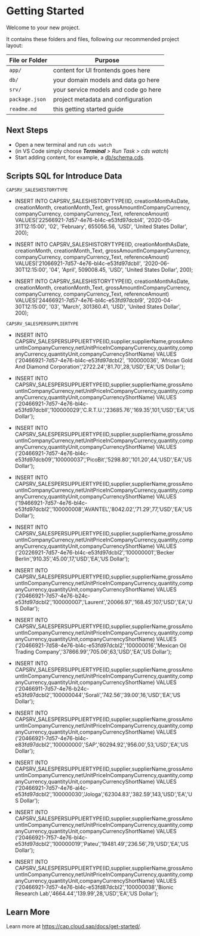 # Getting Started

Welcome to your new project.

It contains these folders and files, following our recommended project layout:

File or Folder | Purpose
---------|----------
`app/` | content for UI frontends goes here
`db/` | your domain models and data go here
`srv/` | your service models and code go here
`package.json` | project metadata and configuration
`readme.md` | this getting started guide


## Next Steps

- Open a new terminal and run `cds watch` 
- (in VS Code simply choose _**Terminal** > Run Task > cds watch_)
- Start adding content, for example, a [db/schema.cds](db/schema.cds).


## Scripts SQL for Introduce Data

`CAPSRV_SALESHISTORYTYPE`

- INSERT INTO CAPSRV_SALESHISTORYTYPE(ID, creationMonthAsDate, creationMonth, creationMonth_Text, grossAmountInCompanyCurrency, companyCurrency, companyCurrency_Text, referenceAmount) VALUES('22566921-7d57-4e76-bl4c-e53fd97dcbl4', '2020-05-31T12:15:00', '02', 'February', 655056.56, 'USD', 'United States Dollar', 200);

- INSERT INTO CAPSRV_SALESHISTORYTYPE(ID, creationMonthAsDate, creationMonth, creationMonth_Text, grossAmountInCompanyCurrency, companyCurrency, companyCurrency_Text, referenceAmount) VALUES('21066921-7d57-4e76-bl4c-e53fd97dcbll', '2020-06-30T12:15:00', '04', 'April', 509008.45, 'USD', 'United States Dollar', 200);

- INSERT INTO CAPSRV_SALESHISTORYTYPE(ID, creationMonthAsDate, creationMonth, creationMonth_Text, grossAmountInCompanyCurrency, companyCurrency, companyCurrency_Text, referenceAmount) VALUES('24466921-7d57-4e76-bl4c-e53fd97dcbl9', '2020-04-30T12:15:00', '03', 'March', 301360.41, 'USD', 'United States Dollar', 200);

`CAPSRV_SALESPERSUPPLIERTYPE`

- INSERT INTO CAPSRV_SALESPERSUPPLIERTYPE(ID,supplier,supplierName,grossAmountInCompanyCurrency,netUnitPriceInCompanyCurrency,quantity,companyCurrency,quantityUnit,companyCurrencyShortName) VALUES ('20466921-7d57-4e76-bl4c-e53fd97dcbl2', '100000036', 'African Gold And Diamond Corporation','2722.24','81.70',28,'USD','EA','US Dollar');

- INSERT INTO CAPSRV_SALESPERSUPPLIERTYPE(ID,supplier,supplierName,grossAmountInCompanyCurrency,netUnitPriceInCompanyCurrency,quantity,companyCurrency,quantityUnit,companyCurrencyShortName) VALUES ('20466921-7d57-4e76-bl4c-e53fd97dcbll','100000029','C.R.T.U.','23685.76','169.35',101,'USD','EA','US Dollar');

- INSERT INTO CAPSRV_SALESPERSUPPLIERTYPE(ID,supplier,supplierName,grossAmountInCompanyCurrency,netUnitPriceInCompanyCurrency,quantity,companyCurrency,quantityUnit,companyCurrencyShortName) VALUES ('20466921-7d57-4e76-bl4c-e53fd97dcb09','100000037','PicoBit','5298.80','101.20',44,'USD','EA','US Dollar');

- INSERT INTO CAPSRV_SALESPERSUPPLIERTYPE(ID,supplier,supplierName,grossAmountInCompanyCurrency,netUnitPriceInCompanyCurrency,quantity,companyCurrency,quantityUnit,companyCurrencyShortName) VALUES ('19466921-7d57-4e76-bl4c-e53fd97dcbl2','100000008','AVANTEL','8042.02','71.29',77,'USD','EA','US Dollar');

- INSERT INTO CAPSRV_SALESPERSUPPLIERTYPE(ID,supplier,supplierName,grossAmountInCompanyCurrency,netUnitPriceInCompanyCurrency,quantity,companyCurrency,quantityUnit,companyCurrencyShortName) VALUES ('20226921-7d57-4e76-bl4c-e53fd97dcbl2','100000001','Becker Berlin','910.35','45.00',17,'USD','EA','US Dollar');

- INSERT INTO CAPSRV_SALESPERSUPPLIERTYPE(ID,supplier,supplierName,grossAmountInCompanyCurrency,netUnitPriceInCompanyCurrency,quantity,companyCurrency,quantityUnit,companyCurrencyShortName) VALUES ('20466921-7d57-4e76-b24c-e53fd97dcbl2','100000007','Laurent','20066.97','168.45',107,'USD','EA','US Dollar');

- INSERT INTO CAPSRV_SALESPERSUPPLIERTYPE(ID,supplier,supplierName,grossAmountInCompanyCurrency,netUnitPriceInCompanyCurrency,quantity,companyCurrency,quantityUnit,companyCurrencyShortName) VALUES ('20466921-7d58-4e76-bl4c-e53fd97dcbl2','100000016','Mexican Oil Trading Company','37866.99','705.06',63,'USD','EA','US Dollar');

- INSERT INTO CAPSRV_SALESPERSUPPLIERTYPE(ID,supplier,supplierName,grossAmountInCompanyCurrency,netUnitPriceInCompanyCurrency,quantity,companyCurrency,quantityUnit,companyCurrencyShortName) VALUES ('20466911-7d57-4e76-b24c-e53fd97dcbl2','100000044','Sorali','742.56','39.00',16,'USD','EA','US Dollar');

- INSERT INTO CAPSRV_SALESPERSUPPLIERTYPE(ID,supplier,supplierName,grossAmountInCompanyCurrency,netUnitPriceInCompanyCurrency,quantity,companyCurrency,quantityUnit,companyCurrencyShortName) VALUES ('20466921-7d57-4e76-bl4c-e83fd97dcbl2','100000000','SAP','60294.92','956.00',53,'USD','EA','US Dollar');

- INSERT INTO CAPSRV_SALESPERSUPPLIERTYPE(ID,supplier,supplierName,grossAmountInCompanyCurrency,netUnitPriceInCompanyCurrency,quantity,companyCurrency,quantityUnit,companyCurrencyShortName) VALUES ('20466921-7d57-4e76-al4c-e53fd97dcbl2','100000030','Jologa','62304.83','382.59',143,'USD','EA','US Dollar');

- INSERT INTO CAPSRV_SALESPERSUPPLIERTYPE(ID,supplier,supplierName,grossAmountInCompanyCurrency,netUnitPriceInCompanyCurrency,quantity,companyCurrency,quantityUnit,companyCurrencyShortName) VALUES ('20466921-7f57-4e76-bl4c-e53fd97dcbl2','100000019','Pateu','19481.49','236.56',79,'USD','EA','US Dollar');

- INSERT INTO CAPSRV_SALESPERSUPPLIERTYPE(ID,supplier,supplierName,grossAmountInCompanyCurrency,netUnitPriceInCompanyCurrency,quantity,companyCurrency,quantityUnit,companyCurrencyShortName) VALUES ('20466921-7d57-4e76-bl4c-e53fd87dcbl2','100000038','Bionic Research Lab','4664.44','139.99',28,'USD','EA','US Dollar');


## Learn More

Learn more at https://cap.cloud.sap/docs/get-started/.

